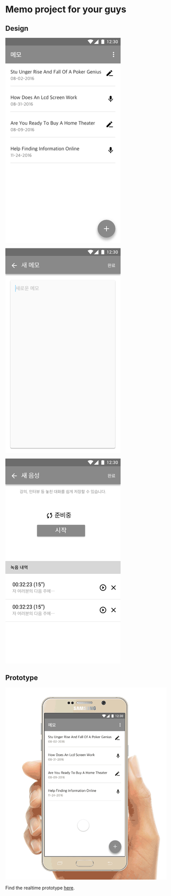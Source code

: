 Memo project for your guys
===================

Design
-------------
![Main](./Design/Main.png)

![New Memo](./Design/NewMemo.png)

![New Record](./Design/NewRecord.png)

Prototype
----
![Prototype](./Prototype/prototype.gif)

Find the realtime prototype [here](http://share.framerjs.com/cvwp2wbm173g).
